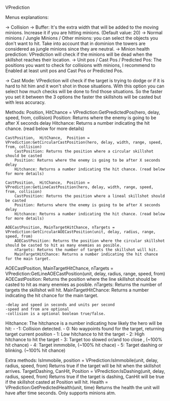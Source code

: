 VPrediction
 
Menus explanations:
 
-> Collision
                 -> Buffer: It's the extra width that will be added to the moving minions. Increase it if you are hitting minions. (Default value: 20)
                 -> Normal minions / Jungle Minions / Other minions: you can select the objects you don't want to hit. Take into account that in dominion the towers are                                   considered as jungle minions since they are neutral.
                 -> Minion health prediction: VPrediction will check if the minions will be dead when the skillshot reaches their location.
                 -> Unit pos / Cast Pos / Predicted Pos: The positions you want to check for collisions with minions, I recommend to Enabled at least unit pos and Cast                                   Pos or Predicted Pos.
 
-> Cast Mode: VPrediction will check if the target is trying to dodge or if it is hard to hit him and it won't shot in those situations. With this option you can select how much checks will be done to find those situations. So the faster you set it between the 3 options the faster the skillshots will be casted but with less accuracy.
 
Methods:
    Position, HitChance    = VPrediction:GetPredictedPos(hero, delay, speed, from, collision)
        Position: Returns where the enemy is going to be after X seconds delay
        Hitchance: Returns a number indicating the hit chance. (read below for more details)
        
    CastPosition,  HitChance,  Position = VPrediction:GetCircularCastPosition(hero, delay, width, range, speed, from, collision)
        CastPosition: Returns the position where a circular skillshot should be casted
        Position: Returns where the enemy is going to be after X seconds delay
        Hitchance: Returns a number indicating the hit chance. (read below for more details)
       
    CastPosition,  HitChance,  Position = VPrediction:GetLineCastPosition(hero, delay, width, range, speed, from, collision)
        CastPosition: Returns the position where a lineal skillshot should be casted
        Position: Returns where the enemy is going to be after X seconds delay
        Hitchance: Returns a number indicating the hit chance. (read below for more details)
    
    AOECastPosition, MainTargetHitChance, nTargets = VPrediction:GetCircularAOECastPosition(unit, delay, radius, range, speed, from)
        AOECastPosition: Returns the position where the circular skillshot should be casted to hit as many enemies as posible.
        nTargets: Returns the number of targets the skillshot will hit.
        MainTargetHitChance: Returns a number indicating the hit chance for the main target.
 
AOECastPosition, MainTargetHitChance, nTargets = VPrediction:GetLineAOECastPosition(unit, delay, radius, range, speed, from)
        AOECastPosition: Returns the position where the line skillshot should be casted to hit as many enemies as posible.
        nTargets: Returns the number of targets the skillshot will hit.
        MainTargetHitChance: Returns a number indicating the hit chance for the main target.
 
    -delay and speed in seconds and units per second
    -speed and from are optional
    -collision is a optional boolean true/false.
 
Hitchance:
    The hitchance is a number indicating how likely the hero will be hit:
        - -1: Collision detected.
        - 0: No waypoints found for the target, returning target current position
        - 1: Low hitchance to hit the target
        - 2: High hitchance to hit the target
        - 3: Target too slowed or/and too close , (~100% hit chance)
        - 4: Target inmmobile, (~100% hit chace)
        - 5: Target dashing or blinking. (~100% hit chance)
 
Extra methods:
IsImmobile, position = VPrediction:IsImmobile(unit, delay, radius, speed, from)
     Returns true if the target will be hit when the skillshot arrives.
TargetDashing, CanHit, Position = VPrediction:IsDashing(unit, delay, radius, speed, from)
    Returns true if the target is dashing, CanHit will be true if the skillshot casted at Position will hit.
Health = VPrediction:GetPredictedHealth(unit, time)
    Returns the health the unit will have after time seconds. Only supports minions atm.
